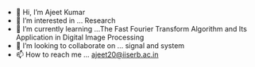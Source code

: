 - 👋 Hi, I’m Ajeet Kumar
- 👀 I’m interested in ... Research
- 🌱 I’m currently learning ...The Fast Fourier Transform Algorithm and Its Application in 
Digital Image Processing
- 💞️ I’m looking to collaborate on ... signal and system
- 📫 How to reach me ... ajeet20@iiserb.ac.in

<!---
gautamajeet/gautamajeet is a ✨ special ✨ repository because its `README.md` (this file) appears on your GitHub profile.
You can click the Preview link to take a look at your changes.
--->
